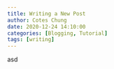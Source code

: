 ```yaml
---
title: Writing a New Post
author: Cotes Chung
date: 2020-12-24 14:10:00
categories: [Blogging, Tutorial]
tags: [writing]
---
```


asd
